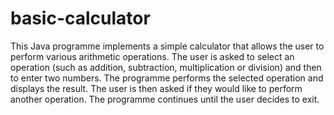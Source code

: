 # basic-calculator
This Java programme implements a simple calculator that allows the user to perform various arithmetic operations. The user is asked to select an operation (such as addition, subtraction, multiplication or division) and then to enter two numbers. The programme performs the selected operation and displays the result. The user is then asked if they would like to perform another operation. The programme continues until the user decides to exit.
